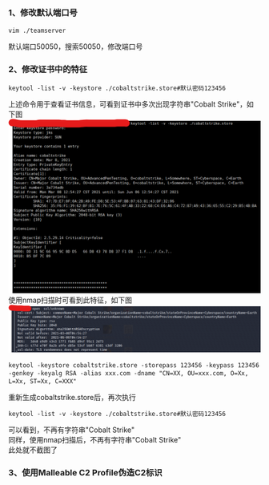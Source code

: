 ### 1、修改默认端口号
```
vim ./teamserver
```
默认端口50050，搜索50050，修改端口号
### 2、修改证书中的特征
```
keytool -list -v -keystore ./cobaltstrike.store#默认密码123456
```
上述命令用于查看证书信息，可看到证书中多次出现字符串"Cobalt Strike"，如下图  
![image](./pic/0.png)  
使用nmap扫描时可看到此特征，如下图  
![image](./pic/1.png)  
```
keytool -keystore cobaltstrike.store -storepass 123456 -keypass 123456 -genkey -keyalg RSA -alias xxx.com -dname "CN=XX, OU=xxx.com, O=Xx, L=Xx, ST=Xx, C=XXX"
```
重新生成cobaltstrike.store后，再次执行
```
keytool -list -v -keystore ./cobaltstrike.store#默认密码123456
```
可以看到，不再有字符串"Cobalt Strike"  
同样，使用nmap扫描后，不再有字符串"Cobalt Strike"  
此处就不截图了  
### 3、使用Malleable C2 Profile伪造C2标识
